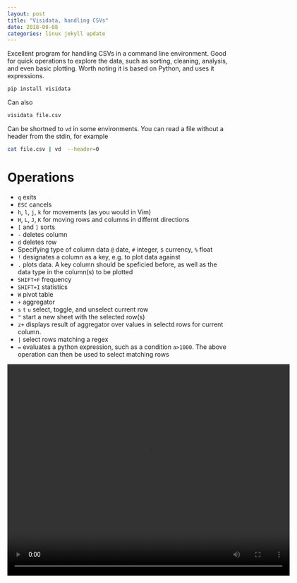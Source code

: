 ```yaml
---
layout: post
title: "Visidata, handling CSVs"
date: 2018-08-08
categories: linux jekyll update
---
```


Excellent program for handling CSVs in a command line environment. Good for quick operations to explore the data, such as sorting, cleaning, analysis, and even basic plotting.
Worth noting it is based on Python, and uses it expressions.


``` bash
pip install visidata
```

Can also 

``` bash
visidata file.csv
```

Can be shortned to `vd` in some environments. You can read a file without a header from the stdin, for example

``` bash
cat file.csv | vd  --header=0 
```

# Operations

* `q` exits
* `ESC` cancels
* `h`, `l`, `j`, `k` for movements (as you would in Vim)
* `H`, `L`, `J`, `K` for moving rows and columns in differnt directions
* `[` and `]` sorts
* `-` deletes column
* `d` deletes row
* Specifying type of column data `@` date, `#` integer, `$` currency, `%` float
* `!` designates a column as a key, e.g. to plot data against
* `.` plots data. A key column should be speficied before, as well as the data type in the column(s) to be plotted
* `SHIFT+F` frequency
* `SHIFT+I` statistics
* `W` pivot table
* `+` aggregator
* `s` `t` `u` select, toggle, and unselect current row 
* `"` start a new sheet with the selected row(s)
* `z+` displays result of aggregator over values in selectd rows for current column. 
* `|` select rows matching a regex
* `=` evaluates a python expression, such as a condition `a>1000`. The above operation can then be used to select matching rows 

<video width="640" height="480" src="" controls>
<source src="assets/screencast_vd.webm" type="video/webm">
</video>
